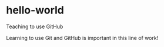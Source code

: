 # hello-world
Teaching to use GitHub

Learning to use Git and GitHub is important in this line of work!

